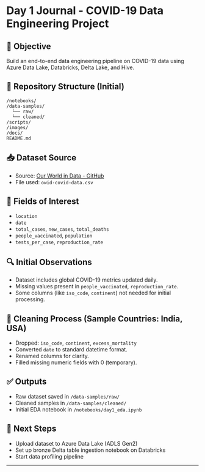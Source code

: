 
# Day 1 Journal - COVID-19 Data Engineering Project

## 📌 Objective
Build an end-to-end data engineering pipeline on COVID-19 data using Azure Data Lake, Databricks, Delta Lake, and Hive.

## 📂 Repository Structure (Initial)
```
/notebooks/
/data-samples/
  └── raw/
  └── cleaned/
/scripts/
/images/
/docs/
README.md
```

## 📥 Dataset Source
- Source: [Our World in Data - GitHub](https://github.com/owid/covid-19-data)
- File used: `owid-covid-data.csv`

## 🧾 Fields of Interest
- `location`
- `date`
- `total_cases`, `new_cases`, `total_deaths`
- `people_vaccinated`, `population`
- `tests_per_case`, `reproduction_rate`

## 🔍 Initial Observations
- Dataset includes global COVID-19 metrics updated daily.
- Missing values present in `people_vaccinated`, `reproduction_rate`.
- Some columns (like `iso_code`, `continent`) not needed for initial processing.

## 🧹 Cleaning Process (Sample Countries: India, USA)
- Dropped: `iso_code`, `continent`, `excess_mortality`
- Converted `date` to standard datetime format.
- Renamed columns for clarity.
- Filled missing numeric fields with 0 (temporary).

## ✅ Outputs
- Raw dataset saved in `/data-samples/raw/`
- Cleaned samples in `/data-samples/cleaned/`
- Initial EDA notebook in `/notebooks/day1_eda.ipynb`

## 📅 Next Steps
- Upload dataset to Azure Data Lake (ADLS Gen2)
- Set up bronze Delta table ingestion notebook on Databricks
- Start data profiling pipeline

---
